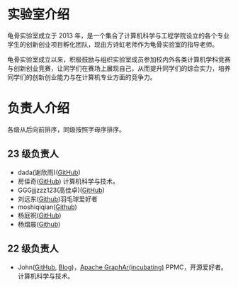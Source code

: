 # 实验室介绍

龟骨实验室成立于 2013 年，是一个集合了计算机科学与工程学院设立的各个专业学生的创新创业项目孵化团队，现由方诗虹老师作为龟骨实验室的指导老师。

龟骨实验室成立以来，积极鼓励与组织实验室成员参加校内外各类计算机学科竞赛与创新创业竞赛，让同学们在赛场上展现自己，从而提升同学们的综合实力，培养同学们的创新创业能力与在计算机专业方面的竞争力。

# 负责人介绍
各级从后向前排序，同级按照字母序排序。

## 23 级负责人

- dada(谢欣雨)([GitHub](https://github.com/dada088))
- 房佳奇([GitHub](https://github.com/lu6xun)) 计算机科学与技术。
- GGGjjjzzz123(高佳卓)([GitHub](https://github.com/GGGjjjzzz123))
- 刘远东([Github](https://github.com/haholp))羽毛球爱好者
- moshiqiqian([Github](https://github.com/moshiqiqian))
- 杨庭祝([GitHub](https://github.com/Kristallos))
- 杨熠晨([Github](https://github.com/Awadayang))

## 22 级负责人

- John([GitHub](https://github.com/Thespica), [Blog](https://thespica.github.io/))，[Apache GraphAr(incubating)](https://github.com/apache/incubator-graphar) PPMC，开源爱好者。计算机科学与技术。
